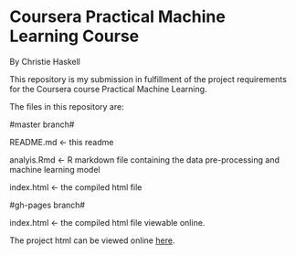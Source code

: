 Coursera Practical Machine Learning Course
===

By Christie Haskell

This repository is my submission in fulfillment of the project requirements for the Coursera course Practical Machine Learning.

The files in this repository are:

#master branch#

README.md <- this readme

analyis.Rmd <- R markdown file containing the data pre-processing and machine learning model

index.html <- the compiled html file

#gh-pages branch#

index.html <- the compiled html file viewable online.

The project html can be viewed online [here](http://crmhaske.github.io/PracMachineLearning/).
